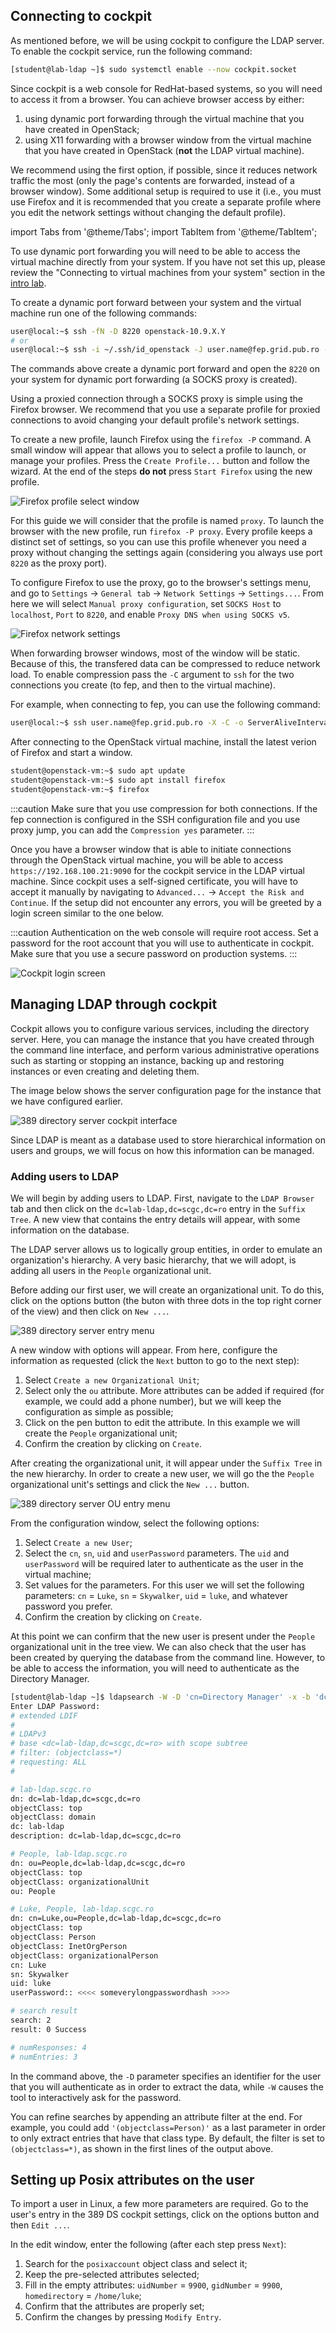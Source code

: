 ## Connecting to cockpit

As mentioned before, we will be using cockpit to configure the LDAP server.
To enable the cockpit service, run the following command:

```bash
[student@lab-ldap ~]$ sudo systemctl enable --now cockpit.socket
```

Since cockpit is a web console for RedHat-based systems, so you will need to
access it from a browser. You can achieve browser access by either:
 1. using dynamic port forwarding through the virtual machine that you have
created in OpenStack;
 2. using X11 forwarding with a browser window from the virtual machine that
you have created in OpenStack (**not** the LDAP virtual machine).

We recommend using the first option, if possible, since it reduces network
traffic the most (only the page's contents are forwarded, instead of a browser
window). Some additional setup is required to use it (i.e., you must use
Firefox and it is recommended that you create a separate profile where you
edit the network settings without changing the default profile).

import Tabs from '@theme/Tabs';
import TabItem from '@theme/TabItem';

<Tabs>
<TabItem value="Dynamic Port Forwarding" label="Dynamic Port Forwarding" default>

To use dynamic port forwarding you will need to be able to access the virtual
machine directly from your system. If you have not set this up, please review
the "Connecting to virtual machines from your system" section in the
[intro lab](../basic/working_with_openstack).

To create a dynamic port forward between your system and the virtual machine
run one of the following commands:
```bash
user@local:~$ ssh -fN -D 8220 openstack-10.9.X.Y
# or
user@local:~$ ssh -i ~/.ssh/id_openstack -J user.name@fep.grid.pub.ro -fN -D 8220 student@10.9.X.Y
```

The commands above create a dynamic port forward and open the `8220` on your
system for dynamic port forwarding (a SOCKS proxy is created).

Using a proxied connection through a SOCKS proxy is simple using the Firefox
browser. We recommend that you use a separate profile for proxied connections
to avoid changing your default profile's network settings.

To create a new profile, launch Firefox using the `firefox -P` command. A
small window will appear that allows you to select a profile to launch, or
manage your profiles. Press the `Create Profile...` button and follow the
wizard. At the end of the steps **do not** press `Start Firefox` using the
new profile.

![Firefox profile select window](./assets/firefox-select-profile.jpg)

For this guide we will consider that the profile is named `proxy`.
To launch the browser with the new profile, run `firefox -P proxy`.
Every profile keeps a distinct set of settings, so you can use this profile
whenever you need a proxy without changing the settings again (considering
you always use port `8220` as the proxy port).

To configure Firefox to use the proxy, go to the browser's settings menu, and
go to `Settings` &rarr; `General tab` &rarr; `Network Settings` &rarr;
`Settings...`. From here we will select `Manual proxy configuration`, set
`SOCKS Host` to `localhost`, `Port` to `8220`, and enable `Proxy DNS when using
SOCKS v5`.

![Firefox network settings](./assets/firefox-network-settings-proxy.jpg)

</TabItem>
<TabItem value="X11 Forwarding" label="X11 Forwarding">

When forwarding browser windows, most of the window will be static. Because
of this, the transfered data can be compressed to reduce network load. To
enable compression pass the `-C` argument to `ssh` for the two connections you
create (to fep, and then to the virtual machine).

For example, when connecting to fep, you can use the following command:

```bash
user@local:~$ ssh user.name@fep.grid.pub.ro -X -C -o ServerAliveInterval=100
```

After connecting to the OpenStack virtual machine, install the latest verion
of Firefox and start a window.

```bash
student@openstack-vm:~$ sudo apt update
student@openstack-vm:~$ sudo apt install firefox
student@openstack-vm:~$ firefox
```

:::caution
Make sure that you use compression for both connections. If the fep connection
is configured in the SSH configuration file and you use proxy jump, you can
add the `Compression yes` parameter.
:::

</TabItem>
</Tabs>

Once you have a browser window that is able to initiate connections through the
OpenStack virtual machine, you will be able to access
`https://192.168.100.21:9090` for the cockpit service in the LDAP virtual
machine. Since cockpit uses a self-signed certificate, you will have to accept
it manually by navigating to `Advanced...` &rarr; `Accept the Risk and
Continue`. If the setup did not encounter any errors, you will be greeted by a
login screen similar to the one below.

:::caution
Authentication on the web console will require root access. Set a password for
the root account that you will use to authenticate in cockpit. Make sure that
you use a secure password on production systems.
:::

![Cockpit login screen](./assets/cockpit-login-screen.jpg)


## Managing LDAP through cockpit

Cockpit allows you to configure various services, including the directory
server. Here, you can manage the instance that you have created through the
command line interface, and perform various administrative operations such as
starting or stopping an instance, backing up and restoring instances or
even creating and deleting them.

The image below shows the server configuration page for the instance that we
have configured earlier.

![389 directory server cockpit interface](./assets/cockpit-389-ds.jpg)

Since LDAP is meant as a database used to store hierarchical information on
users and groups, we will focus on how this information can be managed.


### Adding users to LDAP

We will begin by adding users to LDAP. First, navigate to the `LDAP Browser`
tab and then click on the `dc=lab-ldap,dc=scgc,dc=ro` entry in the `Suffix
Tree`. A new view that contains the entry details will appear, with some
information on the database.

The LDAP server allows us to logically group entities, in order to emulate
an organization's hierarchy. A very basic hierarchy, that we will adopt, is
adding all users in the `People` organizational unit.

Before adding our first user, we will create an organizational unit. To do
this, click on the options button (the buton with three dots in the top right
corner of the view) and then click on `New ...`.

![389 directory server entry menu](./assets/cockpit-389-ds-entry-menu.jpg)

A new window with options will appear. From here, configure the information
as requested (click the `Next` button to go to the next step):
 1. Select `Create a new Organizational Unit`;
 2. Select only the `ou` attribute. More attributes can be added if required
(for example, we could add a phone number), but we will keep the configuration
as simple as possible;
 3. Click on the pen button to edit the attribute. In this example we will
create the `People` organizational unit;
 4. Confirm the creation by clicking on `Create`.

After creating the organizational unit, it will appear under the `Suffix Tree`
in the new hierarchy. In order to create a new user, we will go the the
`People` organizational unit's settings and click the `New ...` button.

![389 directory server OU entry menu](./assets/cockpit-389-ds-ou-menu.jpg)

From the configuration window, select the following options:
 1. Select `Create a new User`;
 2. Select the `cn`, `sn`, `uid` and `userPassword` parameters. The `uid`
and `userPassword` will be required later to authenticate as the user in the
virtual machine;
 3. Set values for the parameters. For this user we will set the following
parameters: `cn` = `Luke`, `sn` = `Skywalker`, `uid` = `luke`, and whatever
password you prefer.
 4. Confirm the creation by clicking on `Create`.

At this point we can confirm that the new user is present under the `People`
organizational unit in the tree view. We can also check that the user
has been created by querying the database from the command line. However,
to be able to access the information, you will need to authenticate as the
Directory Manager.

```bash
[student@lab-ldap ~]$ ldapsearch -W -D 'cn=Directory Manager' -x -b 'dc=lab-ldap,dc=scgc,dc=ro'
Enter LDAP Password:
# extended LDIF
#
# LDAPv3
# base <dc=lab-ldap,dc=scgc,dc=ro> with scope subtree
# filter: (objectclass=*)
# requesting: ALL
#

# lab-ldap.scgc.ro
dn: dc=lab-ldap,dc=scgc,dc=ro
objectClass: top
objectClass: domain
dc: lab-ldap
description: dc=lab-ldap,dc=scgc,dc=ro

# People, lab-ldap.scgc.ro
dn: ou=People,dc=lab-ldap,dc=scgc,dc=ro
objectClass: top
objectClass: organizationalUnit
ou: People

# Luke, People, lab-ldap.scgc.ro
dn: cn=Luke,ou=People,dc=lab-ldap,dc=scgc,dc=ro
objectClass: top
objectClass: Person
objectClass: InetOrgPerson
objectClass: organizationalPerson
cn: Luke
sn: Skywalker
uid: luke
userPassword:: <<<< someverylongpasswordhash >>>>

# search result
search: 2
result: 0 Success

# numResponses: 4
# numEntries: 3
```

In the command above, the `-D` parameter specifies an identifier for the user
that you will authenticate as in order to extract the data, while `-W` causes
the tool to interactively ask for the password.

You can refine searches by appending an attribute filter at the end. For
example, you could add `'(objectclass=Person)'` as a last parameter in order to
only extract entries that have that class type. By default, the filter is set
to `(objectclass=*)`, as shown in the first lines of the output above.


## Setting up Posix attributes on the user

To import a user in Linux, a few more parameters are required. Go to the user's
entry in the 389 DS cockpit settings, click on the options button and then
`Edit ...`.

In the edit window, enter the following (after each step press `Next`):
 1. Search for the `posixaccount` object class and select it;
 2. Keep the pre-selected attributes selected;
 3. Fill in the empty attributes: `uidNumber` = `9900`, `gidNumber` = `9900`,
`homedirectory` = `/home/luke`;
 4. Confirm that the attributes are properly set;
 5. Confirm the changes by pressing `Modify Entry`.
